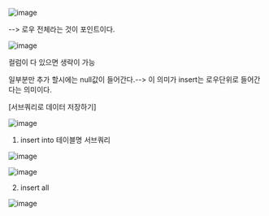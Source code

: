 ![image](https://user-images.githubusercontent.com/108928206/188037420-1509bb03-eeea-4058-8032-50fb161a869f.png)

--> 로우 전체라는 것이 포인트이다.

![image](https://user-images.githubusercontent.com/108928206/188038253-f678902a-3873-47a9-919a-56fcad65f097.png)

컬럼이 다 있으면 생략이 가능

일부분만 추가 할시에는 null값이 들어간다.--> 이 의미가 insert는 로우단위로 들어간다는 의미이다.

[서브쿼리로 데이터 저장하기]

![image](https://user-images.githubusercontent.com/108928206/188038449-27626b09-1c7c-40ea-ae03-4b3eb82eb0aa.png)

1) insert into 테이블명 서브쿼리

![image](https://user-images.githubusercontent.com/108928206/188039104-f2cc6181-f611-4730-8d95-5a3fb1273462.png)

![image](https://user-images.githubusercontent.com/108928206/188039124-008fee1b-4994-4c50-9ffc-b378ec114d37.png)

2) insert all

![image](https://user-images.githubusercontent.com/108928206/188039786-1ad19460-fc09-4ded-b1d0-78e531a483e9.png)

